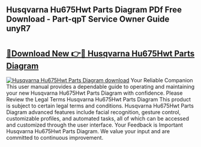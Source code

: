 ## Husqvarna Hu675Hwt Parts Diagram PDf Free Download - Part-qpT Service Owner Guide unyR7

# <h2><a href="http://dfij6d.blite.top/?on=Husqvarna+Hu675Hwt+Parts+Diagram">🔗Download New 👉🔴 Husqvarna Hu675Hwt Parts Diagram</a></h2>

[![Husqvarna Hu675Hwt Parts Diagram download](https://i.imgur.com/lujVjoI.png)](http://dfij6d.blite.top/?on=Husqvarna+Hu675Hwt+Parts+Diagram)
Your Reliable Companion This user manual provides a dependable guide to operating and maintaining your new Husqvarna Hu675Hwt Parts Diagram with confidence. Please Review the Legal Terms Husqvarna Hu675Hwt Parts Diagram This product is subject to certain legal terms and conditions. Husqvarna Hu675Hwt Parts Diagram advanced features include facial recognition, gesture control, customizable profiles, and automated tasks, all of which can be accessed and customized through the user interface. Your Feedback is Important Husqvarna Hu675Hwt Parts Diagram. We value your input and are committed to continuous improvement.
